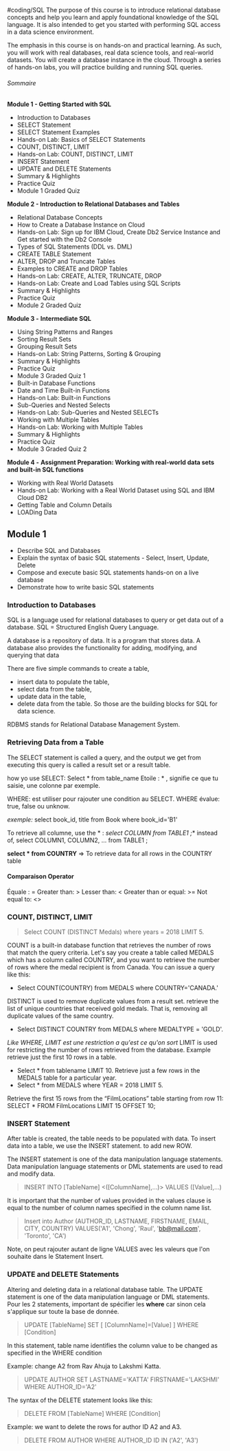 #coding/SQL
The purpose of this course is to introduce relational database concepts and help you learn and apply foundational knowledge of the SQL language. It is also intended to get you started with performing SQL access in a data science environment.

The emphasis in this course is on hands-on and practical learning. As such, you will work with real databases, real data science tools, and real-world datasets. You will create a database instance in the cloud. Through a series of hands-on labs, you will practice building and running SQL queries.

###### Sommaire
**Module 1 - Getting Started with SQL**
-   Introduction to Databases
-   SELECT Statement
-   SELECT Statement Examples
-   Hands-on Lab: Basics of SELECT Statements
-   COUNT, DISTINCT, LIMIT
-   Hands-on Lab: COUNT, DISTINCT, LIMIT
-   INSERT Statement
-   UPDATE and DELETE Statements
-   Summary & Highlights
-   Practice Quiz
-   Module 1 Graded Quiz

**Module 2 - Introduction to Relational Databases and Tables**
-   Relational Database Concepts
-   How to Create a Database Instance on Cloud
-   Hands-on Lab: Sign up for IBM Cloud, Create Db2 Service Instance and Get started with the Db2 Console
-   Types of SQL Statements (DDL vs. DML)
-   CREATE TABLE Statement
-   ALTER, DROP and Truncate Tables
-   Examples to CREATE and DROP Tables
-   Hands-on Lab: CREATE, ALTER, TRUNCATE, DROP
-   Hands-on Lab: Create and Load Tables using SQL Scripts
-   Summary & Highlights
-   Practice Quiz
-   Module 2 Graded Quiz

**Module 3 -** **Intermediate SQL**
-   Using String Patterns and Ranges
-   Sorting Result Sets
-   Grouping Result Sets
-   Hands-on Lab: String Patterns, Sorting & Grouping
-   Summary & Highlights
-   Practice Quiz
-   Module 3 Graded Quiz 1
-   Built-in Database Functions
-   Date and Time Built-in Functions
-   Hands-on Lab: Built-in Functions
-   Sub-Queries and Nested Selects
-   Hands-on Lab: Sub-Queries and Nested SELECTs
-   Working with Multiple Tables
-   Hands-on Lab: Working with Multiple Tables
-   Summary & Highlights
-   Practice Quiz
-   Module 3 Graded Quiz 2

**Module 4 -** **Assignment Preparation: Working with real-world data sets and built-in SQL functions**
-   Working with Real World Datasets
-   Hands-on Lab: Working with a Real World Dataset using SQL and IBM Cloud DB2
-   Getting Table and Column Details
-   LOADing Data

## Module 1
-   Describe SQL and Databases
-   Explain the syntax of basic SQL statements - Select, Insert, Update, Delete
-   Compose and execute basic SQL statements hands-on on a live database
-   Demonstrate how to write basic SQL statements


### Introduction to Databases
SQL is a language used for relational databases to query or get data out of a database.
SQL = Structured English Query Language.

A database is a repository of data. It is a program that stores data. A database also provides the functionality for adding, modifying, and querying that data

There are five simple commands to create a table, 
- insert data to populate the table, 
- select data from the table, 
- update data in the table,
- delete data from the table.
So those are the building blocks for SQL for data science.

RDBMS stands for Relational Database Management System.

### Retrieving Data from a Table
The SELECT statement is called a query, and the output we get from executing this query is called a result set or a result table.

how yo use SELECT: 
Select * from table_name
Etoile : * , signifie ce que tu saisie, une colonne par exemple.

WHERE: 
est utiliser pour rajouter une condition au SELECT. WHERE évalue: true, false ou unknow.

*exemple:*
select book_id, title from Book
where book_id='B1'

To retrieve all columne, use the * : 
**select COLUMN* from TABLE1 ;**
instead of, select COLUMN1, COLUMN2, ... from TABLE1 ;

**select * from COUNTRY** => To retrieve data for all rows in the COUNTRY table

#### Comparaison Operator 
Équale : =
Greater than: > 
Lesser than: < 
Greater than or equal: >= 
Not equal to: <>


### COUNT, DISTINCT, LIMIT
>Select COUNT (DISTINCT Medals) where years = 2018 LIMIT 5.

COUNT is a built-in database function that retrieves the number of rows that match the query criteria.
Let's say you create a table called MEDALS which has a column called COUNTRY, and
you want to retrieve the number of rows where the medal recipient is from Canada.
You can issue a query like this:
- Select COUNT(COUNTRY) from MEDALS where COUNTRY='CANADA.'

DISTINCT is used to remove duplicate values from a result set.
retrieve the list of unique countries that received gold medals.
That is, removing all duplicate values of the same country.
- Select DISTINCT COUNTRY from MEDALS where MEDALTYPE = 'GOLD'.

*Like WHERE, LIMIT est une restriction a qu'est ce qu'on sort*
LIMIT is used for restricting the number of rows retrieved from the database.
Example retrieve just the first 10 rows in a table.
- Select * from tablename LIMIT 10.
Retrieve just a few rows in the MEDALS table for a particular year.
- Select * from MEDALS where YEAR = 2018 LIMIT 5.

Retrieve the first 15 rows from the “FilmLocations” table starting from row 11: 
SELECT * FROM FilmLocations LIMIT 15 OFFSET 10;

### INSERT Statement
After table is created, the table needs to be populated with data.
To insert data into a table, we use the INSERT statement. to add new ROW.

The INSERT statement is one of the data manipulation language statements.
Data manipulation language statements or DML statements are used to read and modify data.
> INSERT INTO [TableName] <([ColumnName],...)> VALUES ([Value],...)

It is important that the number of values provided in the values clause is equal to the number of column names specified in the column name list.

> Insert into Author 
> 	(AUTHOR_ID, LASTNAME, FIRSTNAME, EMAIL, CITY, COUNTRY)
> 	VALUES('A1', 'Chong', 'Raul', 'bb@mail.com', 'Toronto', 'CA')

Note, on peut rajouter autant de ligne VALUES avec les valeurs que l'on souhaite dans le Statement Insert. 


### UPDATE and DELETE Statements
Altering and deleting data in a relational database table.
The UPDATE statement is one of the data manipulation language or DML statements.
Pour les 2 statements, important de spécifier les **where** car sinon cela s'applique sur toute la base de donnée. 

> UPDATE [TableName] SET [ [ColumnName]=[Value] ] WHERE [Condition]

In this statement, table name identifies the column value to be changed as specified in the WHERE condition

Example: 
change A2 from Rav Ahuja to Lakshmi Katta.
> UPDATE AUTHOR SET LASTNAME='KATTA' FIRSTNAME='LAKSHMI' WHERE AUTHOR_ID='A2'


The syntax of the DELETE statement looks like this: 
> DELETE FROM [TableName] WHERE [Condition]

Example: we want to delete the rows for author ID A2 and A3.
> DELETE FROM AUTHOR WHERE AUTHOR_ID ID IN ('A2', 'A3') 
